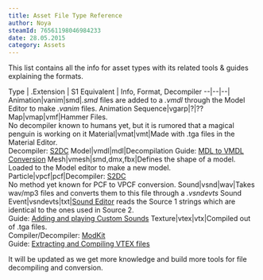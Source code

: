 ```yaml
---
title: Asset File Type Reference
author: Noya
steamId: 76561198046984233
date: 28.05.2015
category: Assets
---
```


This list contains all the info for asset types with its related tools & guides explaining the formats.

Type | .Extension | S1 Equivalent | Info, Format, Decompiler
--|--|--|
Animation|vanim|smd|*.smd* files are added to a *.vmdl* through the Model Editor to make *.vanim* files.
Animation Sequence|vgarp|?|??
Map|vmap|vmf|Hammer Files.<br />No decompiler known to humans yet, but it is rumored that a magical penguin is working on it 
Material|vmat|vmt|Made with .tga files in the Material Editor.<br /> Decompiler: [S2DC](https://moddota.com/forums/discussion/264/source-2-decompiler)
Model|vmdl|mdl|Decompilation Guide: [MDL to VMDL Conversion](/articles/mdl-to-vmdl-conversion)
Mesh|vmesh|smd,dmx,fbx|Defines the shape of a model.<br />Loaded to the Model editor to make a new model.
Particle|vpcf|pcf|Decompiler: [S2DC](https://moddota.com/forums/discussion/264/source-2-decompiler)<br />No method yet known for PCF to VPCF conversion.
Sound|vsnd|wav|Takes wav/mp3 files and converts them to this file through a *.vsndevts*
Sound Event|vsndevts|txt|[Sound Editor](https://github.com/pingzing/dota2-sound-editor) reads the Source 1 strings which are identical to the ones used in Source 2.<br />Guide: [Adding and playing Custom Sounds](/articles/adding-and-playing-custom-sounds)
Texture|vtex|vtx|Compiled out of .tga files.<br />Compiler/Decompiler: [ModKit](https://github.com/Myll/Dota-2-ModKit/releases)<br />Guide: [Extracting and Compiling VTEX files](http://moddota.com/forums/discussion/85/extracting-and-compiling-vtex-files)

It will be updated as we get more knowledge and build more tools for file decompiling and conversion.
